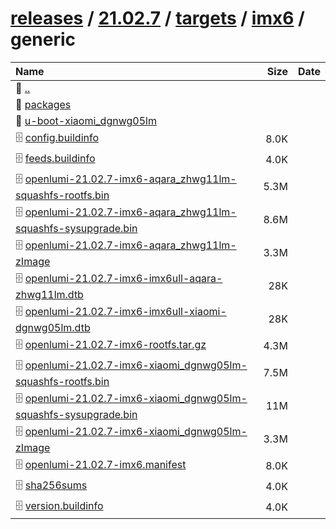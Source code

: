 ---
---

# [releases](/releases/) / [21.02.7](/releases/21.02.7/) / [targets](/releases/21.02.7/targets/) / [imx6](/releases/21.02.7/targets/imx6/) / generic


| Name | Size | Date |
|:---|---:|---|
| 📁 [..](../) | | |
| 📁 [packages](packages) | | |
| 📁 [u-boot-xiaomi_dgnwg05lm](u-boot-xiaomi_dgnwg05lm) | | |
| 🗄️ [config.buildinfo](./config.buildinfo) | 8.0K | |
| 🗄️ [feeds.buildinfo](./feeds.buildinfo) | 4.0K | |
| 🗄️ [openlumi-21.02.7-imx6-aqara_zhwg11lm-squashfs-rootfs.bin](./openlumi-21.02.7-imx6-aqara_zhwg11lm-squashfs-rootfs.bin) | 5.3M | |
| 🗄️ [openlumi-21.02.7-imx6-aqara_zhwg11lm-squashfs-sysupgrade.bin](./openlumi-21.02.7-imx6-aqara_zhwg11lm-squashfs-sysupgrade.bin) | 8.6M | |
| 🗄️ [openlumi-21.02.7-imx6-aqara_zhwg11lm-zImage](./openlumi-21.02.7-imx6-aqara_zhwg11lm-zImage) | 3.3M | |
| 🗄️ [openlumi-21.02.7-imx6-imx6ull-aqara-zhwg11lm.dtb](./openlumi-21.02.7-imx6-imx6ull-aqara-zhwg11lm.dtb) | 28K | |
| 🗄️ [openlumi-21.02.7-imx6-imx6ull-xiaomi-dgnwg05lm.dtb](./openlumi-21.02.7-imx6-imx6ull-xiaomi-dgnwg05lm.dtb) | 28K | |
| 🗄️ [openlumi-21.02.7-imx6-rootfs.tar.gz](./openlumi-21.02.7-imx6-rootfs.tar.gz) | 4.3M | |
| 🗄️ [openlumi-21.02.7-imx6-xiaomi_dgnwg05lm-squashfs-rootfs.bin](./openlumi-21.02.7-imx6-xiaomi_dgnwg05lm-squashfs-rootfs.bin) | 7.5M | |
| 🗄️ [openlumi-21.02.7-imx6-xiaomi_dgnwg05lm-squashfs-sysupgrade.bin](./openlumi-21.02.7-imx6-xiaomi_dgnwg05lm-squashfs-sysupgrade.bin) | 11M | |
| 🗄️ [openlumi-21.02.7-imx6-xiaomi_dgnwg05lm-zImage](./openlumi-21.02.7-imx6-xiaomi_dgnwg05lm-zImage) | 3.3M | |
| 🗄️ [openlumi-21.02.7-imx6.manifest](./openlumi-21.02.7-imx6.manifest) | 8.0K | |
| 🗄️ [sha256sums](./sha256sums) | 4.0K | |
| 🗄️ [version.buildinfo](./version.buildinfo) | 4.0K | |

